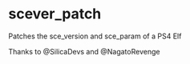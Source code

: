 # scever_patch
Patches the sce_version and sce_param of a PS4 Elf


Thanks to @SilicaDevs and @NagatoRevenge
